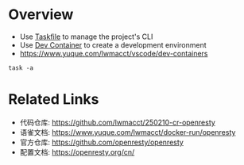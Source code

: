 # Overview
- Use [Taskfile](https://taskfile.dev) to manage the project's CLI
- Use [Dev Container](https://code.visualstudio.com/docs/devcontainers/containers) to create a development environment
- https://www.yuque.com/lwmacct/vscode/dev-containers
```shell
task -a
```

# Related Links
- 代码仓库: https://github.com/lwmacct/250210-cr-openresty
- 语雀文档: https://www.yuque.com/lwmacct/docker-run/openresty
- 官方仓库: https://github.com/openresty/openresty
- 配置文档: https://openresty.org/cn/
